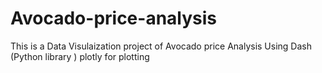 # Avocado-price-analysis
This is a Data Visulaization project of Avocado price Analysis
Using  Dash (Python library )
plotly for plotting
